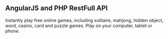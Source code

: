 ## AngularJS and PHP RestFull API

Instantly play free online games, including solitaire, mahjong, hidden object, word, casino, card and puzzle games. Play on your computer, tablet or phone.



